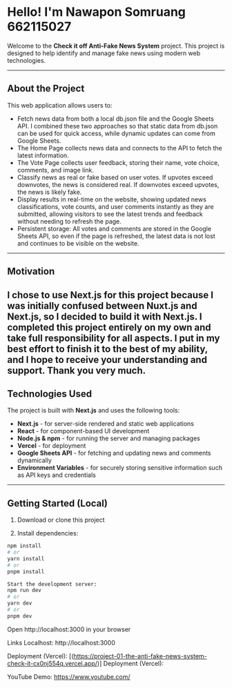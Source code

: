 # Hello! I'm Nawapon Somruang 662115027

Welcome to the **Check it off Anti-Fake News System** project. This project is designed to help identify and manage fake news using modern web technologies.

---

## About the Project

This web application allows users to:

- Fetch news data from both a local db.json file and the Google Sheets API. I combined these two approaches so that static data from db.json can be used for quick access, while dynamic updates can come from Google Sheets.
- The Home Page collects news data and connects to the API to fetch the latest information.
- The Vote Page collects user feedback, storing their name, vote choice, comments, and image link.
- Classify news as real or fake based on user votes. If upvotes exceed downvotes, the news is considered real. If downvotes exceed upvotes, the news is likely fake.
- Display results in real-time on the website, showing updated news classifications, vote counts, and user comments instantly as they are submitted, allowing visitors to see the latest trends and feedback without needing to refresh the page.
- Persistent storage: All votes and comments are stored in the Google Sheets API, so even if the page is refreshed, the latest data is not lost and continues to be visible on the website.

---

## Motivation

I chose to use Next.js for this project because I was initially confused between Nuxt.js and Next.js, so I decided to build it with Next.js. I completed this project entirely on my own and take full responsibility for all aspects. I put in my best effort to finish it to the best of my ability, and I hope to receive your understanding and support. Thank you very much.
---

## Technologies Used

The project is built with **Next.js** and uses the following tools:

- **Next.js** - for server-side rendered and static web applications  
- **React** - for component-based UI development  
- **Node.js & npm** - for running the server and managing packages  
- **Vercel** - for deployment  
- **Google Sheets API** - for fetching and updating news and comments dynamically  
- **Environment Variables** - for securely storing sensitive information such as API keys and credentials

---

## Getting Started (Local)

1. Download or clone this project

2. Install dependencies:

```bash
npm install
# or
yarn install
# or
pnpm install
```

```bash
Start the development server:
npm run dev
# or
yarn dev
# or
pnpm dev
```

Open http://localhost:3000 in your browser

Links
Localhost: http://localhost:3000

Deployment (Vercel): [(https://project-01-the-anti-fake-news-system-check-it-cx0nj554q.vercel.app/)]
Deployment (Vercel):

YouTube Demo: https://www.youtube.com/ <!-- replace with your actual video link -->
